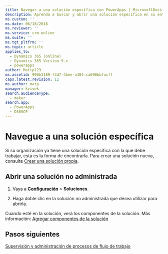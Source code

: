 ```yaml
---
title: Navegar a una solución específica con PowerApps | MicrosoftDocs
description: Aprenda a buscar y abrir una solución específica en su entorno
ms.custom: ''
ms.date: 06/18/2018
ms.reviewer: ''
ms.service: crm-online
ms.suite: ''
ms.tgt_pltfrm: ''
ms.topic: article
applies_to:
  - Dynamics 365 (online)
  - Dynamics 365 Version 9.x
  - powerapps
author: Mattp123
ms.assetid: 990b3189-f3d7-4bee-a404-ca690bbfacff
caps.latest.revision: 12
ms.author: matp
manager: kvivek
search.audienceType:
  - maker
search.app:
  - PowerApps
  - D365CE
---
```


# <a name="navigate-to-a-specific-solution"></a>Navegue a una solución específica

Si su organización ya tiene una solución específica con la que debe trabajar, esta es la forma de encontrarla. Para crear una solución nueva, consulte [Crear una solución propia](create-solution.md).  
  
## <a name="open-an-unmanaged-solution"></a>Abrir una solución no administrada  
  
1. Vaya a **[Configuración](../model-driven-apps/advanced-navigation.md#settings)** > **Soluciones**.  
  
2. Haga doble clic en la solución no administrada que desea utilizar para abrirla.  
  
 Cuando esté en la solución, verá los componentes de la solución. Más información: [Agregar componentes de la solución](solutions-overview.md)  

 ## <a name="next-steps"></a>Pasos siguientes
[Supervisión y administración de procesos de flujo de trabajo](/flow/monitor-manage-processes)
